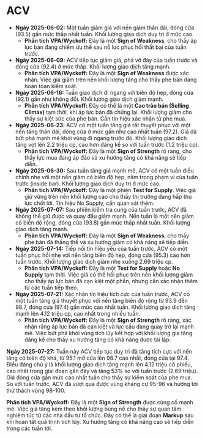# ACV

- **Ngày 2025-06-02:** Một tuần giảm giá với nến giảm thân dài, đóng cửa (93.5) gần mức thấp nhất tuần. Khối lượng giao dịch duy trì ở mức cao.
    - **Phân tích VPA/Wyckoff:** Đây là một **Sign of Weakness**, cho thấy áp lực bán đang chiếm ưu thế sau nỗ lực phục hồi thất bại của tuần trước.
- **Ngày 2025-06-09:** ACV tiếp tục giảm giá, phá vỡ đáy của tuần trước và đóng cửa (92.4) ở mức thấp. Khối lượng giao dịch tăng mạnh.
    - **Phân tích VPA/Wyckoff:** Đây là một **Sign of Weakness** được xác nhận. Việc giá giảm trên nền khối lượng tăng cho thấy phe bán đang hoàn toàn kiểm soát.
- **Ngày 2025-06-16:** Tuần giao dịch đi ngang với biên độ hẹp, đóng cửa (92.1) gần như không đổi. Khối lượng giao dịch giảm mạnh.
    - **Phân tích VPA/Wyckoff:** Đây có thể là một **Cao trào bán (Selling Climax)** tạm thời, khi áp lực bán đã chững lại. Khối lượng giảm cho thấy sự kiệt sức của phe bán. Cần tín hiệu xác nhận từ phe mua.
- **Ngày 2025-06-23:** ACV có một tuần tăng giá rất thuyết phục với một nến tăng thân dài, đóng cửa ở mức gần như cao nhất tuần (97.2). Giá đã bứt phá mạnh mẽ khỏi vùng đi ngang trước đó. Khối lượng giao dịch tăng vọt lên 2.2 triệu cp, cao hơn đáng kể so với tuần trước (1.2 triệu cp).
    - **Phân tích VPA/Wyckoff:** Đây là một **Sign of Strength** rõ ràng, cho thấy lực mua đang áp đảo và xu hướng tăng có khả năng sẽ tiếp diễn.
- **Ngày 2025-06-30:** Sau tuần tăng giá mạnh mẽ, ACV có một tuần điều chỉnh nhẹ với một nến giảm có biên độ hẹp, nằm trong phạm vi của tuần trước (inside bar). Khối lượng giao dịch duy trì ở mức cao.
    - **Phân tích VPA/Wyckoff:** Đây là một phiên **Test for Supply**. Việc giá giữ vững trên nền khối lượng cao cho thấy thị trường đang hấp thụ lực chốt lời. Tín hiệu No Supply, cần quan sát thêm.
- **Ngày 2025-07-07:** Sau phiên kiểm tra cung của tuần trước, ACV đã không thể giữ được và quay đầu giảm mạnh. Nến tuần là một nến giảm có biên độ rộng, đóng cửa (93.8) gần mức thấp nhất tuần. Khối lượng giao dịch tăng mạnh.
    - **Phân tích VPA/Wyckoff:** Đây là một **Sign of Weakness**, cho thấy phe bán đã thắng thế và xu hướng giảm có khả năng sẽ tiếp diễn.
- **Ngày 2025-07-14:** Tiếp nối tín hiệu yếu của tuần trước, ACV có một tuần phục hồi nhẹ với nến tăng biên độ hẹp, đóng cửa (95.3) cao hơn tuần trước. Khối lượng giao dịch giảm nhẹ xuống 2.69 triệu cp.
    - **Phân tích VPA/Wyckoff:** Đây là một **Test for Supply** hoặc **No Supply** tạm thời. Việc giá có thể hồi phục trên nền khối lượng giảm cho thấy áp lực bán đã cạn kiệt một phần, nhưng cần xác nhận thêm từ các tuần tiếp theo.
- **Ngày 2025-07-21:** Xác nhận tín hiệu tích cực của tuần trước, ACV có một tuần tăng giá thuyết phục với nến tăng biên độ rộng từ 93.9 đến 98.7, đóng cửa (97.4) gần mức cao nhất tuần. Khối lượng giao dịch tăng mạnh lên 4.12 triệu cp, cao nhất trong nhiều tuần.
    - **Phân tích VPA/Wyckoff:** Đây là một **Sign of Strength** rõ ràng, xác nhận rằng áp lực bán đã cạn kiệt và lực cầu đang quay trở lại mạnh mẽ. Việc bứt phá khỏi vùng tích lũy kết hợp với khối lượng gia tăng đáng kể cho thấy xu hướng tăng có khả năng được tái lập.


**Ngày 2025-07-27:** Tuần này ACV tiếp tục duy trì đà tăng tích cực với nến tăng có biên độ khá, từ 95.1 mở cửa lên 98.7 cao nhất, đóng cửa tại 97.4. Điều đáng chú ý là khối lượng giao dịch tăng mạnh lên 4.12 triệu cổ phiếu, cao nhất trong giai đoạn gần đây và tăng 53% so với tuần trước (2.69 triệu). Giá đóng cửa gần mức cao nhất tuần cho thấy sự kiểm soát của phe mua. So với tuần trước, ACV đã vượt qua được vùng kháng cự 95-96 và hướng tới thử thách vùng 98-100.

**Phân tích VPA/Wyckoff:** Đây là một **Sign of Strength** được củng cố mạnh mẽ. Việc giá tăng kèm theo khối lượng bùng nổ cho thấy sự quan tâm nghiêm túc từ các nhà đầu tư tổ chức. Đây có thể là giai đoạn **Markup** sau khi hoàn tất quá trình tích lũy. Xu hướng tăng có khả năng cao sẽ tiếp diễn trong các tuần tới.
